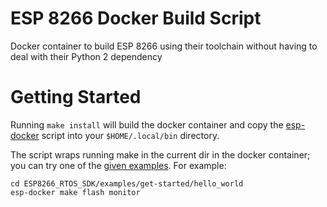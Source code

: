 # ESP 8266 Docker Build Script
 
Docker container to build ESP 8266 using their toolchain without having to deal with their Python 2 dependency

# Getting Started

Running `make install` will build the docker container and copy the [esp-docker](esp-docker) script into your `$HOME/.local/bin` directory. 

The script wraps running make in the current dir in the docker container; you can try one of the [given examples](https://github.com/espressif/ESP8266_RTOS_SDK/tree/master/examples). For example:

```
cd ESP8266_RTOS_SDK/examples/get-started/hello_world
esp-docker make flash monitor
```